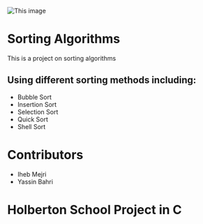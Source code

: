 ![This image](https://dab1nmslvvntp.cloudfront.net/wp-content/uploads/2017/03/1488375947sorting-array-of-objects.png)
# Sorting Algorithms
This is a project on sorting algorithms

## Using different sorting methods including:
* Bubble Sort
* Insertion Sort
* Selection Sort
* Quick Sort
* Shell Sort

# Contributors
* Iheb Mejri
* Yassin Bahri

# Holberton School Project in C